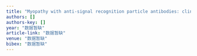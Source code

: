 ```yaml
---
title: "Myopathy with anti-signal recognition particle antibodies: clinical and histopathological features in Chinese patients"
authors: []
authors-key: []
year: "数据暂缺"
article-link: "数据暂缺"
venue: "数据暂缺"
bibex: "数据暂缺"
---
```

